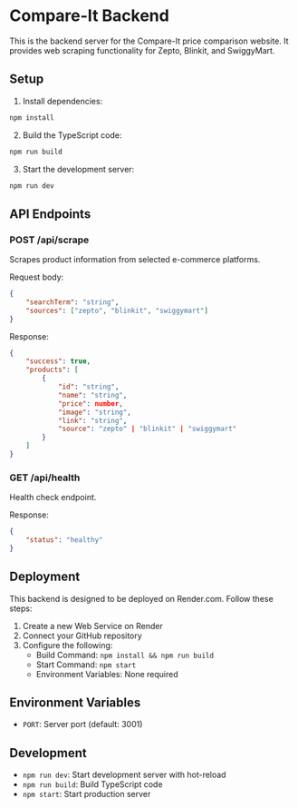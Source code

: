 # Compare-It Backend

This is the backend server for the Compare-It price comparison website. It provides web scraping functionality for Zepto, Blinkit, and SwiggyMart.

## Setup

1. Install dependencies:
```bash
npm install
```

2. Build the TypeScript code:
```bash
npm run build
```

3. Start the development server:
```bash
npm run dev
```

## API Endpoints

### POST /api/scrape
Scrapes product information from selected e-commerce platforms.

Request body:
```json
{
    "searchTerm": "string",
    "sources": ["zepto", "blinkit", "swiggymart"]
}
```

Response:
```json
{
    "success": true,
    "products": [
        {
            "id": "string",
            "name": "string",
            "price": number,
            "image": "string",
            "link": "string",
            "source": "zepto" | "blinkit" | "swiggymart"
        }
    ]
}
```

### GET /api/health
Health check endpoint.

Response:
```json
{
    "status": "healthy"
}
```

## Deployment

This backend is designed to be deployed on Render.com. Follow these steps:

1. Create a new Web Service on Render
2. Connect your GitHub repository
3. Configure the following:
   - Build Command: `npm install && npm run build`
   - Start Command: `npm start`
   - Environment Variables: None required

## Environment Variables

- `PORT`: Server port (default: 3001)

## Development

- `npm run dev`: Start development server with hot-reload
- `npm run build`: Build TypeScript code
- `npm start`: Start production server 